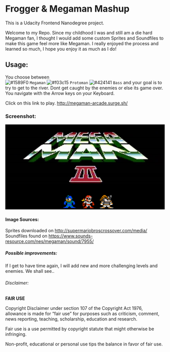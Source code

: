 # Frogger & Megaman Mashup

This is a Udacity Frontend Nanodegree project.

Welcome to my Repo. Since my childhood I was and still am a die hard Megaman fan,
I thought I would add some custom Sprites and Soundfiles to make this game feel more like Megaman.
I really enjoyed the process and learned so much, I hope you enjoy it as much as I do!

## Usage:

You choose between  
![#1589F0](https://placehold.it/15/1589F0/000000?text=+) `Megaman` ![#f03c15](https://placehold.it/15/f03c15/000000?text=+) `Protoman` ![#424141](https://placehold.it/15/424141/000000?text=+) `Bass`
and your goal is to try to get to the river. 
Dont get caught by the enemies or else its game over.
You navigate with the Arrow keys on your Keyboard.

Click on this link to play. http://megaman-arcade.surge.sh/

### Screenshot:
![Alt text](https://github.com/Shogun439/ArcadeGame-Megaman-Mashup/blob/master/Megaman%20Screenshot.png)

#### Image Sources:
Sprites downloaded on http://supermariobroscrossover.com/media/
Soundfiles found on https://www.sounds-resource.com/nes/megaman/sound/7955/

##### Possible improvements:
If I get to have time again, I will add new and more challenging levels and enemies. We shall see..

###### Disclaimer:
**FAIR USE**

Copyright Disclaimer under section 107 of the Copyright Act 1976, allowance is made for “fair use” for purposes such as criticism, comment, news reporting, teaching, scholarship, education and research.

Fair use is a use permitted by copyright statute that might otherwise be infringing. 

Non-profit, educational or personal use tips the balance in favor of fair use. 


